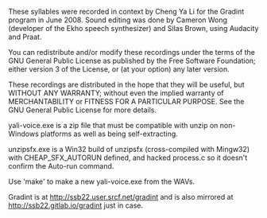 These syllables were recorded in context by
Cheng Ya Li for the Gradint program in June
2008.  Sound editing was done by Cameron Wong
(developer of the Ekho speech synthesizer) and
Silas Brown, using Audacity and Praat.

You can redistribute and/or modify these recordings under the terms of
the GNU General Public License as published by the Free Software
Foundation; either version 3 of the License, or (at your option) any
later version.

These recordings are distributed in the hope that they will be useful,
but WITHOUT ANY WARRANTY; without even the implied warranty of
MERCHANTABILITY or FITNESS FOR A PARTICULAR PURPOSE.  See the GNU
General Public License for more details.

yali-voice.exe is a zip file that must be
compatible with unzip on non-Windows platforms
as well as being self-extracting.

unzipsfx.exe is a Win32 build of unzipsfx
(cross-compiled with Mingw32) with
CHEAP_SFX_AUTORUN defined, and hacked process.c
so it doesn't confirm the Auto-run command.

Use 'make' to make a new yali-voice.exe from the WAVs.

Gradint is at http://ssb22.user.srcf.net/gradint
and is also mirrored at http://ssb22.gitlab.io/gradint just in case.
